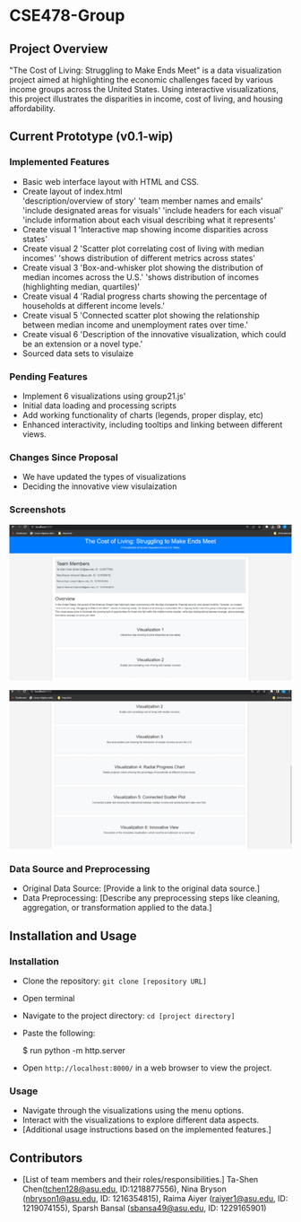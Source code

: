 # CSE478-Group


## Project Overview

"The Cost of Living: Struggling to Make Ends Meet" is a data visualization project aimed at highlighting the economic challenges faced by various income groups across the United States. Using interactive visualizations, this project illustrates the disparities in income, cost of living, and housing affordability.

## Current Prototype (v0.1-wip)

### Implemented Features

- Basic web interface layout with HTML and CSS.
- Create layout of index.html  
 'description/overview of story'
 'team member names and emails'
 'include designated areas for visuals'
 'include headers for each visual'
 'include information about each visual describing what it represents'
- Create visual 1
 'Interactive map showing income disparities across states'
- Create visual 2 
  'Scatter plot correlating cost of living with median incomes'
  'shows distribution of different metrics across states'
- Create visual 3 
  'Box-and-whisker plot showing the distribution of median incomes across the U.S.'
  'shows distribution of incomes (highlighting median, quartiles)'
- Create visual 4
  'Radial progress charts showing the percentage of households at different income levels.'
- Create visual 5 
  'Connected scatter plot showing the relationship between median income and unemployment rates over time.'
- Create visual 6 
  'Description of the innovative visualization, which could be an extension or a novel type.'
- Sourced data sets to visulaize


### Pending Features
- Implement 6 visualizations using group21.js'
- Initial data loading and processing scripts
- Add working functionality of charts (legends, proper display, etc)
- Enhanced interactivity, including tooltips and linking between different views.


### Changes Since Proposal

- We have updated the types of visualizations
- Deciding the innovative view visulaization

### Screenshots

 ![Phase 1 Visualization](https://github.com/XTC333/CSE478-Group/blob/main/imgs/phase%201%20viz.png?raw=true)

![Phase 1.1 Visualization](https://github.com/XTC333/CSE478-Group/blob/main/imgs/phase%201.1%20viz.png?raw=true)


### Data Source and Preprocessing

- Original Data Source: [Provide a link to the original data source.]
- Data Preprocessing: [Describe any preprocessing steps like cleaning, aggregation, or transformation applied to the data.]

## Installation and Usage

### Installation

- Clone the repository: `git clone [repository URL]`
- Open terminal 
- Navigate to the project directory: `cd [project directory]`
- Paste the following:

  $ run  python -m http.server

- Open `http://localhost:8000/` in a web browser to view the project.

### Usage

- Navigate through the visualizations using the menu options.
- Interact with the visualizations to explore different data aspects.
- [Additional usage instructions based on the implemented features.]

## Contributors

- [List of team members and their roles/responsibilities.]
Ta-Shen Chen(tchen128@asu.edu, ID:1218877556), Nina Bryson (nbryson1@asu.edu, ID: 1216354815), Raima Aiyer (raiyer1@asu.edu, ID: 1219074155), Sparsh Bansal (sbansa49@asu.edu, ID: 1229165901)
